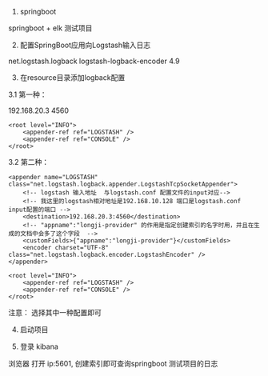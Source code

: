 1.  springboot 
 
 springboot + elk 测试项目

2. 配置SpringBoot应用向Logstash输入日志

<dependency>
      <groupId>net.logstash.logback</groupId>
      <artifactId>logstash-logback-encoder</artifactId>
      <version>4.9</version>
</dependency>

3. 在resource目录添加logback配置

3.1 第一种：
<?xml version="1.0" encoding="UTF-8"?>
<configuration debug="false" scan="false" scanPeriod="30 seconds" >
    <include resource="org/springframework/boot/logging/logback/base.xml"/>
    <appender name="LOGSTASH" class="net.logstash.logback.appender.LogstashTcpSocketAppender">
        <param name="Encoding" value="UTF-8"/>
        <remoteHost>192.168.20.3</remoteHost>
        <port>4560</port>
        <!-- encoder is required -->
        <encoder class="net.logstash.logback.encoder.LogstashEncoder" />
    </appender>
    <logger name="com.unionman" level="TRACE" additivity="false">
        <appender-ref ref="LOGSTASH" />
        <appender-ref ref="CONSOLE" />
    </logger>

    <root level="INFO">
        <appender-ref ref="LOGSTASH" />
        <appender-ref ref="CONSOLE" />
    </root>

</configuration>

3.2 第二种：
<?xml version="1.0" encoding="UTF-8"?>
<configuration>
    <include resource="org/springframework/boot/logging/logback/base.xml" />

    <appender name="LOGSTASH" class="net.logstash.logback.appender.LogstashTcpSocketAppender">
        <!-- logstash 输入地址  与logstash.conf 配置文件的input对应-->
        <!-- 我这里的logstash相对地址是192.168.10.128 端口是logstash.conf input配置的端口 -->
        <destination>192.168.20.3:4560</destination>
        <!-- "appname":"longji-provider" 的作用是指定创建索引的名字时用，并且在生成的文档中会多了这个字段  -->
        <customFields>{"appname":"longji-provider"}</customFields>
        <encoder charset="UTF-8" class="net.logstash.logback.encoder.LogstashEncoder" />
    </appender>

    <root level="INFO">
        <appender-ref ref="LOGSTASH" />
        <appender-ref ref="CONSOLE" />
    </root>

</configuration>

注意： 选择其中一种配置即可

4. 启动项目

5. 登录 kibana

浏览器 打开  ip:5601, 创建索引即可查询springboot 测试项目的日志











